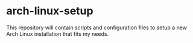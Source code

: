 # arch-linux-setup

This repository will contain scripts and configuration files to setup a new Arch Linux installation that fits my needs.
